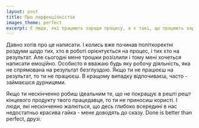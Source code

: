 ```yaml
---
layout: post
title: Про перфекціоністів
images_theme: perfect
excerpt: Є люди, які працюють заради процесу, а є такі, що працюють заради результату. Іноді любителів процесу я хочу боляче бити по голові.
---
```


Давно хотів про це написати. І колись вже починав політкоректні роздуми щодо тих, хто в роботі орієнтується на процес, і тих хто на результат. Але сьогодні мене трошки розізлили і тому мені хочеться написати емоційно. Особисто я вважаю будь яку робочу діяльність, яка не спрямована на результат безглуздою. Якщо ти не працюєш на результат, то ти не працюєш. В кращому випадку відпочиваєш, часто - займаєшся дурницями.

Якщо ти нескінченно робиш ідеальним те, що не покращує в решті решт кінцевого продукту твого працедавця, то ти не приносиш користі. І люди, які нескінченно жалються, що десь глибоко всередині в нас недостатньо красива гайка - мене доводять до сказу. Done is better than perfect, друзі.